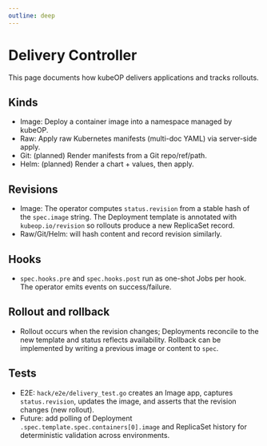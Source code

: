 ```yaml
---
outline: deep
---
```


# Delivery Controller

This page documents how kubeOP delivers applications and tracks rollouts.

## Kinds

- Image: Deploy a container image into a namespace managed by kubeOP.
- Raw: Apply raw Kubernetes manifests (multi-doc YAML) via server-side apply.
- Git: (planned) Render manifests from a Git repo/ref/path.
- Helm: (planned) Render a chart + values, then apply.

## Revisions

- Image: The operator computes `status.revision` from a stable hash of the
  `spec.image` string. The Deployment template is annotated with
  `kubeop.io/revision` so rollouts produce a new ReplicaSet record.
- Raw/Git/Helm: will hash content and record revision similarly.

## Hooks

- `spec.hooks.pre` and `spec.hooks.post` run as one-shot Jobs per hook. The
  operator emits events on success/failure.

## Rollout and rollback

- Rollout occurs when the revision changes; Deployments reconcile to the new
  template and status reflects availability. Rollback can be implemented by
  writing a previous image or content to `spec`.

## Tests

- E2E: `hack/e2e/delivery_test.go` creates an Image app, captures `status.revision`,
  updates the image, and asserts that the revision changes (new rollout).
- Future: add polling of Deployment `.spec.template.spec.containers[0].image`
  and ReplicaSet history for deterministic validation across environments.

